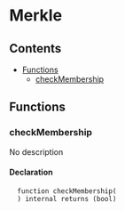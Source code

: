 # Merkle





## Contents
<!-- START doctoc generated TOC please keep comment here to allow auto update -->
<!-- DON'T EDIT THIS SECTION, INSTEAD RE-RUN doctoc TO UPDATE -->

- [Functions](#functions)
  - [checkMembership](#checkmembership)

<!-- END doctoc generated TOC please keep comment here to allow auto update -->




## Functions

### checkMembership
No description


#### Declaration
```solidity
  function checkMembership(
  ) internal returns (bool)
```





